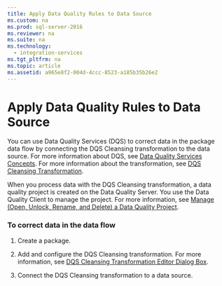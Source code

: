 ```yaml
---
title: Apply Data Quality Rules to Data Source
ms.custom: na
ms.prod: sql-server-2016
ms.reviewer: na
ms.suite: na
ms.technology: 
  - integration-services
ms.tgt_pltfrm: na
ms.topic: article
ms.assetid: a965e8f2-004d-4ccc-8523-a185b35b26e2
---
```

# Apply Data Quality Rules to Data Source
  You can use Data Quality Services \(DQS\) to correct data in the package data flow by connecting the DQS Cleansing transformation to the data source. For more information about DQS, see [Data Quality Services Concepts](../../Topics/TopicNameNotContainA/Data-Quality-Services-Concepts.md). For more information about the transformation, see [DQS Cleansing Transformation](../../Topics/TopicNameNotContainA/DQS-Cleansing-Transformation.md).  
  
 When you process data with the DQS Cleansing transformation, a data quality project is created on the Data Quality Server. You use the Data Quality Client to manage the project. For more information, see [Manage &#40;Open, Unlock, Rename, and Delete&#41; a Data Quality Project](../../Topics/TopicNameContainA/Manage--Open,-Unlock,-Rename,-and-Delete--a-Data-Quality-Project.md).  
  
### To correct data in the data flow  
  
1.  Create a package.  
  
2.  Add and configure the DQS Cleansing transformation. For more information, see [DQS Cleansing Transformation Editor Dialog Box](../../Topics/TopicNameNotContainA/DQS-Cleansing-Transformation-Editor-Dialog-Box.md).  
  
3.  Connect the DQS Cleansing transformation to a data source.  
  
  